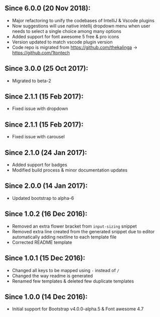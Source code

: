 ## Since 6.0.0 (20 Nov 2018):

  - Major refactoring to unify the codebases of IntelliJ & Vscode plugins
  - Now suggestions will use native intellij dropdown menu when user needs to select a single choice among many options
  - Added support for font awesome 5 free & pro icons
  - Version updated to match vscode plugin version
  - Code repo is migrated from https://github.com/thekalinga -> https://github.com/1tontech

## Since 3.0.0 (25 Oct 2017):

  - Migrated to beta-2

## Since 2.1.1 (15 Feb 2017):

  - Fixed issue with dropdown

## Since 2.1.1 (15 Feb 2017):

  - Fixed issue with carousel

## Since 2.1.0 (24 Jan 2017):

  - Added support for badges
  - Modified build process & minor documentation updates

## Since 2.0.0 (14 Jan 2017):

  - Updated bootstrap to alpha-6

## Since 1.0.2 (16 Dec 2016):

  - Removed an extra flower bracket from `input-sizing` snippet
  - Removed extra line created from the generated snippet due to editor automatically adding nextline to each template file
  - Corrected README template

## Since 1.0.1 (15 Dec 2016):

  - Changed all keys to be mapped using `-` instead of `/`
  - Changed the way readme is generated
  - Renamed few templates & deleted few duplicate templates

## Since 1.0.0 (14 Dec 2016):

  - Initial support for Bootstrap v4.0.0-alpha.5 & Font awesome 4.7

